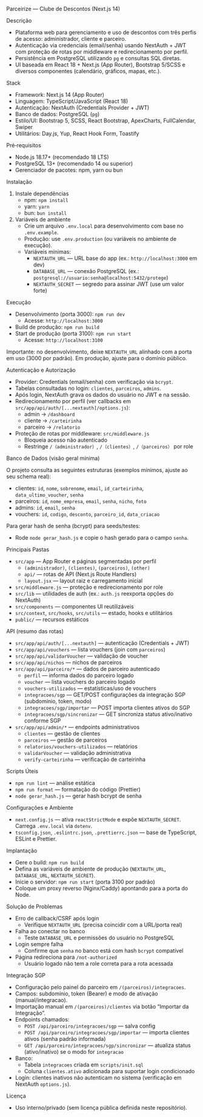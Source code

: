 Parceirize — Clube de Descontos (Next.js 14)

Descrição

- Plataforma web para gerenciamento e uso de descontos com três perfis de acesso: administrador, cliente e parceiro.
- Autenticação via credenciais (email/senha) usando NextAuth + JWT com proteção de rotas por middleware e redirecionamento por perfil.
- Persistência em PostgreSQL utilizando `pg` e consultas SQL diretas.
- UI baseada em React 18 + Next.js (App Router), Bootstrap 5/SCSS e diversos componentes (calendário, gráficos, mapas, etc.).

Stack

- Framework: Next.js 14 (App Router)
- Linguagem: TypeScript/JavaScript (React 18)
- Autenticação: NextAuth (Credentials Provider + JWT)
- Banco de dados: PostgreSQL (`pg`)
- Estilo/UI: Bootstrap 5, SCSS, React Bootstrap, ApexCharts, FullCalendar, Swiper
- Utilitários: Day.js, Yup, React Hook Form, Toastify

Pré‑requisitos

- Node.js 18.17+ (recomendado 18 LTS)
- PostgreSQL 13+ (recomendado 14 ou superior)
- Gerenciador de pacotes: npm, yarn ou bun

Instalação

1. Instale dependências
   - npm: `npm install`
   - yarn: `yarn`
   - bun: `bun install`
2. Variáveis de ambiente
   - Crie um arquivo `.env.local` para desenvolvimento com base no `.env.example`.
   - Produção: use `.env.production` (ou variáveis no ambiente de execução).
   - Variáveis mínimas:
     - `NEXTAUTH_URL` — URL base do app (ex.: `http://localhost:3000` em dev)
     - `DATABASE_URL` — conexão PostgreSQL (ex.: `postgresql://usuario:senha@localhost:5432/protege`)
     - `NEXTAUTH_SECRET` — segredo para assinar JWT (use um valor forte)

Execução

- Desenvolvimento (porta 3000): `npm run dev`
  - Acesse: `http://localhost:3000`
- Build de produção: `npm run build`
- Start de produção (porta 3100): `npm run start`
  - Acesse: `http://localhost:3100`

Importante: no desenvolvimento, deixe `NEXTAUTH_URL` alinhado com a porta em uso (3000 por padrão). Em produção, ajuste para o domínio público.

Autenticação e Autorização

- Provider: Credentials (email/senha) com verificação via `bcrypt`.
- Tabelas consultadas no login: `clientes`, `parceiros`, `admins`.
- Após login, NextAuth grava os dados do usuário no JWT e na sessão.
- Redirecionamento por perfil (ver callbacks em `src/app/api/auth/[...nextauth]/options.js`):
  - admin → `/dashboard`
  - cliente → `/carteirinha`
  - parceiro → `/relatorio`
- Proteção de rotas por middleware: `src/middleware.js`
  - Bloqueia acesso não autenticado
  - Restringe `/（administrador）`, `/（clientes）`, `/（parceiros）` por role

Banco de Dados (visão geral mínima)

O projeto consulta as seguintes estruturas (exemplos mínimos, ajuste ao seu schema real):

- clientes: `id`, `nome`, `sobrenome`, `email`, `id_carteirinha`, `data_ultimo_voucher`, `senha`
- parceiros: `id`, `nome_empresa`, `email`, `senha`, `nicho`, `foto`
- admins: `id`, `email`, `senha`
- vouchers: `id`, `codigo`, `desconto`, `parceiro_id`, `data_criacao`

Para gerar hash de senha (bcrypt) para seeds/testes:

- Rode `node gerar_hash.js` e copie o hash gerado para o campo `senha`.

Principais Pastas

- `src/app` — App Router e páginas segmentadas por perfil
  - `(administrador)`, `(clientes)`, `(parceiros)`, `(other)`
  - `api/` — rotas de API (Next.js Route Handlers)
  - `layout.jsx` — layout raiz e carregamento inicial
- `src/middleware.js` — proteção e redirecionamento por role
- `src/lib` — utilidades de auth (ex.: `auth.js` reexporta opções do NextAuth)
- `src/components` — componentes UI reutilizáveis
- `src/context`, `src/hooks`, `src/utils` — estado, hooks e utilitários
- `public/` — recursos estáticos

API (resumo das rotas)

- `src/app/api/auth/[...nextauth]` — autenticação (Credentials + JWT)
- `src/app/api/vouchers` — lista vouchers (join com `parceiros`)
- `src/app/api/validarVoucher` — validação de voucher
- `src/app/api/nichos` — nichos de parceiros
- `src/app/api/parceiro/*` — dados de parceiro autenticado
  - `perfil` — informa dados do parceiro logado
  - `voucher` — lista vouchers do parceiro logado
  - `vouchers-utilizados` — estatísticas/uso de vouchers
  - `integracoes/sgp` — GET/POST configurações da integração SGP (subdomínio, token, modo)
  - `integracoes/sgp/importar` — POST importa clientes ativos do SGP
  - `integracoes/sgp/sincronizar` — GET sincroniza status ativo/inativo conforme SGP
- `src/app/api/admin/*` — endpoints administrativos
  - `clientes` — gestão de clientes
  - `parceiros` — gestão de parceiros
  - `relatorios/vouchers-utilizados` — relatórios
  - `validarVoucher` — validação administrativa
  - `verify-carteirinha` — verificação de carteirinha

Scripts Úteis

- `npm run lint` — análise estática
- `npm run format` — formatação do código (Prettier)
- `node gerar_hash.js` — gerar hash bcrypt de senha

Configurações e Ambiente

- `next.config.js` — ativa `reactStrictMode` e expõe `NEXTAUTH_SECRET`. Carrega `.env.local` via `dotenv`.
- `tsconfig.json`, `.eslintrc.json`, `.prettierrc.json` — base de TypeScript, ESLint e Prettier.

Implantação

- Gere o build: `npm run build`
- Defina as variáveis de ambiente de produção (`NEXTAUTH_URL`, `DATABASE_URL`, `NEXTAUTH_SECRET`).
- Inicie o servidor: `npm run start` (porta 3100 por padrão)
- Coloque um proxy reverso (Nginx/Caddy) apontando para a porta do Node.

Solução de Problemas

- Erro de callback/CSRF após login
  - Verifique `NEXTAUTH_URL` (precisa coincidir com a URL/porta real)
- Falha ao conectar no banco
  - Teste `DATABASE_URL` e permissões do usuário no PostgreSQL
- Login sempre falha
  - Confirme que `senha` no banco está com hash `bcrypt` compatível
- Página redireciona para `/not-authorized`
  - Usuário logado não tem a role correta para a rota acessada

Integração SGP

- Configuração pelo painel do parceiro em `/(parceiros)/integracoes`.
- Campos: subdomínio, token (Bearer) e modo de ativação (manual/integracao).
- Importação manual em `/(parceiros)/clientes` via botão “Importar da Integração”.
- Endpoints chamados:
  - `POST /api/parceiro/integracoes/sgp` — salva config
  - `POST /api/parceiro/integracoes/sgp/importar` — importa clientes ativos (senha padrão informada)
  - `GET /api/parceiro/integracoes/sgp/sincronizar` — atualiza status (ativo/inativo) se o modo for `integracao`
- Banco:
  - Tabela `integracoes` criada em `scripts/init.sql`
  - Coluna `clientes.ativo` adicionada para suportar login condicionado
- Login: clientes inativos não autenticam no sistema (verificação em NextAuth `options.js`).

Licença

- Uso interno/privado (sem licença pública definida neste repositório).
